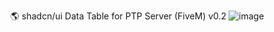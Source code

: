 🌎 shadcn/ui Data Table for PTP Server (FiveM) v0.2
![image](https://github.com/vtonu/my-grid-app/assets/56773210/623f14f1-ed37-4bcb-8de8-7488f5e1dad0)

